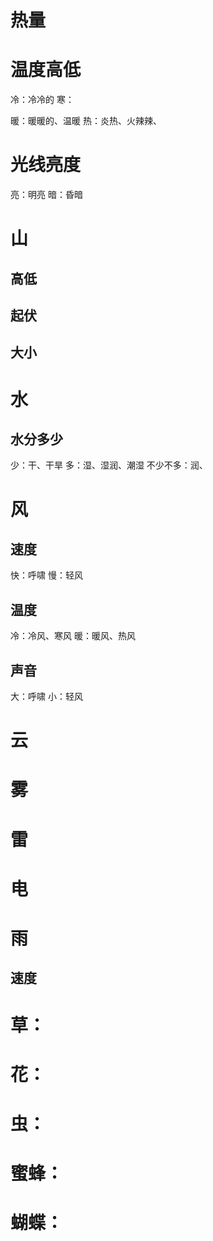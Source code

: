 
# 热量
# 温度高低
冷：冷冷的
寒：

暖：暖暖的、温暖
热：炎热、火辣辣、

# 光线亮度
亮：明亮
暗：昏暗

# 山
## 高低
## 起伏
## 大小

# 水
## 水分多少
少：干、干旱
多：湿、湿润、潮湿
不少不多：润、

# 风
## 速度
快：呼啸
慢：轻风

## 温度
冷：冷风、寒风
暖：暖风、热风

## 声音
大：呼啸
小：轻风

# 云
# 雾

# 雷
# 电

# 雨
## 速度

# 草：
# 花：
# 虫：
# 蜜蜂：
# 蝴蝶：

